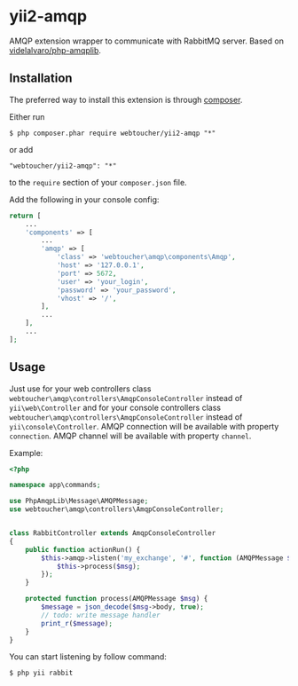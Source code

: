 yii2-amqp
=========

AMQP extension wrapper to communicate with RabbitMQ server. Based on [videlalvaro/php-amqplib](https://github.com/videlalvaro/php-amqplib).

## Installation

The preferred way to install this extension is through [composer](http://getcomposer.org/download/).

Either run

```
$ php composer.phar require webtoucher/yii2-amqp "*"
```

or add

```
"webtoucher/yii2-amqp": "*"
```

to the ```require``` section of your `composer.json` file.

Add the following in your console config:

```php
return [
    ...
    'components' => [
        ...
        'amqp' => [
            'class' => 'webtoucher\amqp\components\Amqp',
            'host' => '127.0.0.1',
            'port' => 5672,
            'user' => 'your_login',
            'password' => 'your_password',
            'vhost' => '/',
        ],
        ...
    ],
    ...
];
```

## Usage

Just use for your web controllers class `webtoucher\amqp\controllers\AmqpConsoleController` instead of
`yii\web\Controller` and for your console controllers class `webtoucher\amqp\controllers\AmqpConsoleController`
instead of `yii\console\Controller`. AMQP connection will be available with property `connection`. AMQP channel
will be available with property `channel`.

Example:

```php
<?php

namespace app\commands;

use PhpAmqpLib\Message\AMQPMessage;
use webtoucher\amqp\controllers\AmqpConsoleController;


class RabbitController extends AmqpConsoleController
{
    public function actionRun() {
        $this->amqp->listen('my_exchange', '#', function (AMQPMessage $msg) {
            $this->process($msg);
        });
    }

    protected function process(AMQPMessage $msg) {
        $message = json_decode($msg->body, true);
        // todo: write message handler
        print_r($message);
    }
}
```

You can start listening by follow command:

```bash
$ php yii rabbit
```
